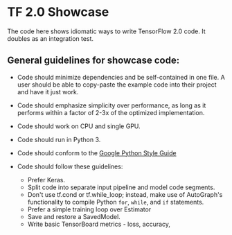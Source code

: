 # TF 2.0 Showcase

The code here shows idiomatic ways to write TensorFlow 2.0 code. It doubles as
an integration test.

## General guidelines for showcase code:

- Code should minimize dependencies and be self-contained in one file. A user
  should be able to copy-paste the example code into their project and have it
  just work.
- Code should emphasize simplicity over performance, as long as it performs
  within a factor of 2-3x of the optimized implementation.
- Code should work on CPU and single GPU.
- Code should run in Python 3.
- Code should conform to the [Google Python Style Guide](https://github.com.cnpmjs.org/google/styleguide/blob/gh-pages/pyguide.md)


- Code should follow these guidelines:
  - Prefer Keras.
  - Split code into separate input pipeline and model code segments.
  - Don't use tf.cond or tf.while_loop; instead, make use of AutoGraph's
    functionality to compile Python `for`, `while`, and `if` statements.
  - Prefer a simple training loop over Estimator
  - Save and restore a SavedModel.
  - Write basic TensorBoard metrics - loss, accuracy,
